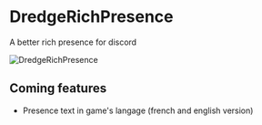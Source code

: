# DredgeRichPresence
A better rich presence for  discord

![DredgeRichPresence](https://github.com/SeaKestrel/DredgeRichPresence/assets/78849811/5b3f85d4-e529-4915-bf59-ec1ba65bd0ea)

## Coming features
- Presence text in game's langage (french and english version)
